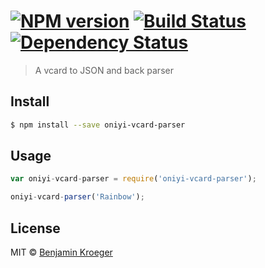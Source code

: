 #  [![NPM version][npm-image]][npm-url] [![Build Status][travis-image]][travis-url] [![Dependency Status][daviddm-url]][daviddm-image]

> A vcard to JSON and back parser


## Install

```sh
$ npm install --save oniyi-vcard-parser
```


## Usage

```js
var oniyi-vcard-parser = require('oniyi-vcard-parser');

oniyi-vcard-parser('Rainbow');
```


## License

MIT © [Benjamin Kroeger]()


[npm-url]: https://npmjs.org/package/oniyi-vcard-parser
[npm-image]: https://badge.fury.io/js/oniyi-vcard-parser.svg
[travis-url]: https://travis-ci.org/benkroeger/oniyi-vcard-parser
[travis-image]: https://travis-ci.org/benkroeger/oniyi-vcard-parser.svg?branch=master
[daviddm-url]: https://david-dm.org/benkroeger/oniyi-vcard-parser.svg?theme=shields.io
[daviddm-image]: https://david-dm.org/benkroeger/oniyi-vcard-parser
